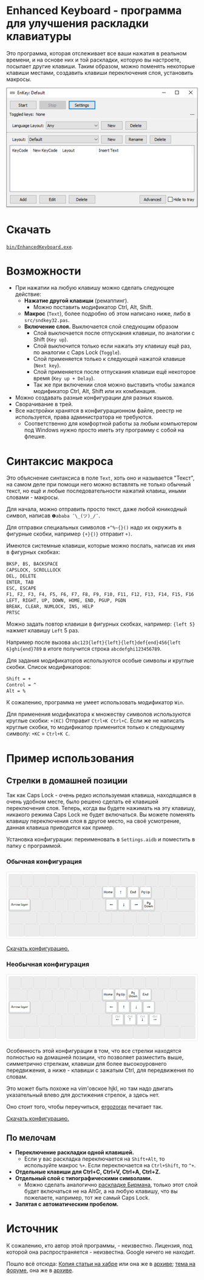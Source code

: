 # Enhanced Keyboard - программа для улучшения раскладки клавиатуры

Это программа, которая отслеживает все ваши нажатия в реальном времени, и на основе них и той раскладки, которую вы настроете, посылает другие клавиши. Таким образом, можно поменять некоторые клавиши местами, создавить клавиши переключения слоя, установить макросы.

![](img/interface.png)

# Скачать

[`bin/EnhancedKeyboard.exe`](https://github.com/klavarog/enhanced-keyboard/raw/master/bin/EnhancedKeyboard.exe).

# Возможности

* При нажатии на любую клавишу можно сделать следующее действие:
	* **Нажатие другой клавиши** (ремаппинг).
		* Можно поставить модификатор Ctrl, Alt, Shift.
	* **Макрос** (`Text`), более подробно об этом написано ниже, либо в `src/sndkey32.pas`.
	* **Включение слоя.** Выключается слой следующим образом
		* Слой выключается после отпускания клавиши, по аналогии с Shift (`Key up`).
		* Слой выключится только если нажать эту клавишу ещё раз, по аналогии с Caps Lock (`Toggle`).
		* Слой применяется только к следующей нажатой клавише (`Next key`).
		* Слой применяется после отпускания клавиши ещё некоторое время (`Key up + Delay`).
		* Так же при включении слоя можно выставить чтобы зажался модификатор Ctrl, Alt, Shift или их комбинация.
* Можно создавать разные конфигурации для разных языков.
* Сворачивание в трей.
* Все настройки хранятся в конфигурационном файле, реестр не используется, права администратора не требуются.
	* Соответственно для комфортной работы за любым компьютером под Windows нужно просто иметь эту программу с собой на флешке.

# Синтаксис макроса

Это объяснение синтаксиса в поле `Text`, хоть оно и называется "Текст", на самом деле при помощи него можно вставлять не только обычный текст, но ещё и любые последовательности нажатий клавиш, иными словами - макросы.

Для начала, можно отправить просто текст, даже любой юникодный символ, написав `❶ababa ¯\_(ツ)_/¯`.

Для отправки специальных символов `+^%~{}()` надо их окружить в фигурные скобки, например `{+}{)}` отправит `+)`.

Имеются системные клавиши, которые можно послать, написав их имя в фигурных скобках:

```
BKSP, BS, BACKSPACE
CAPSLOCK, SCROLLLOCK
DEL, DELETE
ENTER, TAB
ESC, ESCAPE
F1, F2, F3, F4, F5, F6, F7, F8, F9, F10, F11, F12, F13, F14, F15, F16
LEFT, RIGHT, UP, DOWN, HOME, END, PGUP, PGDN
BREAK, CLEAR, NUMLOCK, INS, HELP
PRTSC
```

Можно задать повтор клавиши в фигурных скобках, например: `{left 5}` нажмет клавишу `Left` 5 раз.

Например после вызова `abc123{left}{left}{left}def{end}456{left 6}ghi{end}789` в итоге получится строка `abcdefghi123456789`.

Для задания модификаторов используются особые символы и круглые скобки. Список модификаторов:

```
Shift = +
Control = ^
Alt = %
```

К сожалению, программа не умеет использовать модификатор `Win`.

Для применения модификатора к множеству символов используются круглые скобки: `+(KC)` Отправит `Ctrl+K Ctrl+C`. Если же не написать круглые скобки, то модификатор применится только к следующему символу: `+KC` = `Ctrl+K C`.

# Пример использования

## Стрелки в домашней позиции

Так как Caps Lock - очень редко используемая клавиша, находящаяся в очень удобном месте, было решено сделать её клавишей переключения слоя. Теперь, когда вы будете нажимать на эту клавишу, никакого режима Caps Lock не будет включаться. Вы можете поменять клавишу переключения слоя в другое место, на своё усмотрение, данная клавиша приводится как пример.

Установка конфигурации: переименовать в `Settings.aidb` и поместить в папку с программой.

### Обычная конфигурация

![](img/arrows1.png)

[Скачать конфигурацию.](https://github.com/klavarog/enhanced-keyboard/raw/master/config/arrows1.aidb)

### Необычная конфигурация

![](img/arrows2.png)

Особенность этой конфигурации в том, что все стрелки находятся полностью на домашней позиции, что позволяет разместить выше, симметрично стрелкам, клавиши для более высокоуровнего передвижения, а ниже - клавиши с зажатым Ctrl, для передвижения по словам.

Это может быть похоже на vim'овское hjkl, но там надо двигать указательный влево для достижения стрелок, а здесь нет.

Оно стоит того, чтобы переучиться, [ergozorax](http://klavogonki.ru/u/#/517589/) печатает так.

[Скачать конфигурацию.](https://github.com/klavarog/enhanced-keyboard/raw/master/config/arrows2.aidb)

## По мелочам

* **Переключение раскладки одной клавишей.**
	* Если у вас раскладка переключается на `Shift+Alt`, то используйте макрос `%+`. Если переключается на `Ctrl+Shift`, то `^+`.
* **Отдельные клавиши для Ctrl+C, Ctrl+V, Ctrl+A, Ctrl+Z.**
* **Отдельный слой с типографическими символами.**
	* Можно сделать аналогично [раскладке Бирмана](https://ilyabirman.ru/projects/typography-layout/), только этот слой будет включаться не на AltGr, а на любую клавишу, что вы пожелаете, например, тот же самый Caps Lock.
* **Запятая с автоматическим пробелом.**

# Источник

К сожалению, кто автор этой программы, - неизвестно. Лицензия, под которой она распространяется - неизвестна. Google ничего не находит.

Пошло всё отсюда: [Копия статьи на хабре](http://www.itshop.ru/Rasshiryaem-funktsionalnost-klaviatury/l9i31089) или она же в [архиве](https://web.archive.org/web/20170904124608/http://www.itshop.ru/Rasshiryaem-funktsionalnost-klaviatury/l9i31089); [тема на форуме](http://sharaga.org/index.php?showtopic=3810), она же в [архиве](https://web.archive.org/save/http://sharaga.org/index.php?showtopic=3810).

